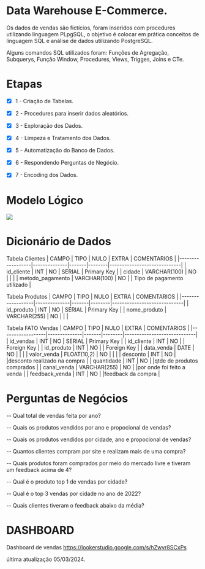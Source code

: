 # Data Warehouse E-Commerce.

Os dados de vendas são fictícios, foram inseridos com procedures utilizando linguagem PLpgSQL, o objetivo é colocar em prática conceitos de linguagem SQL e análise de dados utilizando PostgreSQL.

Alguns comandos SQL utilizados foram: Funções de Agregação, Subquerys, Função Window, Procedures, Views, Trigges, Joins e CTe.

# Etapas

- [x] 1 - Criação de Tabelas.

- [x] 2 - Procedures para inserir dados aleatórios.

- [x] 3 - Exploração dos Dados.

- [X] 4 - Limpeza e Tratamento dos Dados.

- [x] 5 - Automatização do Banco de Dados.

- [x] 6 - Respondendo Perguntas de Negócio.

- [x] 7 - Encoding dos Dados.


# Modelo Lógico

<img src="https://r2.easyimg.io/n1tpd0ek0/modelo_logico_ecommerce.png"/>

# Dicionário de Dados 

Tabela Clientes
|       CAMPO      |      TIPO    | NULO  | EXTRA  |         COMENTARIOS         |
|------------------|--------------|-------|--------|-----------------------------|
| id_cliente       | INT          | NO    | SERIAL | Primary Key                 |
| cidade           | VARCHAR(100) | NO    |        |                             |
| metodo_pagamento | VARCHAR(100)  | NO   |        | Tipo de pagamento utilizado |

Tabela Produtos
|       CAMPO      |      TIPO    | NULO  | EXTRA  |         COMENTARIOS         |
|------------------|--------------|-------|--------|-----------------------------|
| id_produto       | INT          | NO    | SERIAL | Primary Key                 |
| nome_produto     | VARCHAR(255) | NO    |        |                             |

Tabela FATO Vendas
|       CAMPO      |      TIPO    | NULO  | EXTRA  |         COMENTARIOS         |
|------------------|--------------|-------|--------|-----------------------------|
| id_vendas        | INT          | NO    | SERIAL | Primary Key                 |
| id_cliente       | INT          | NO    |        | Foreign Key                 |
| id_produto       | INT          | NO    |        | Foreign Key                 |
| data_venda       | DATE         | NO    |        |                             |
| valor_venda      | FLOAT(10,2)  | NO    |        |                             |
| desconto         | INT          | NO    |        |desconto realizado na compra |
| quantidade       | INT          | NO    |        |qtde de produtos comprados   |
| canal_venda      | VARCHAR(255) | NO    |        |por onde foi feito a venda   |
| feedback_venda   | INT          | NO    |        |feedback da compra           |

# Perguntas de Negócios

-- Qual total de vendas feita por ano?

-- Quais os produtos vendidos por ano e propocional de vendas?

-- Quais os produtos vendidos por cidade, ano e propocional de vendas?

-- Quantos clientes compram por site e realizam mais de uma compra?

-- Quais produtos foram comprados por meio do mercado livre e tiveram um feedback acima de 4?

-- Qual é o produto top 1 de vendas por cidade?

-- Qual é o top 3 vendas por cidade no ano de 2022?

-- Quais clientes tiveram o feedback abaixo da média?

# DASHBOARD

Dashboard de vendas
https://lookerstudio.google.com/s/hZwvr8SCxPs


última atualização 05/03/2024.
